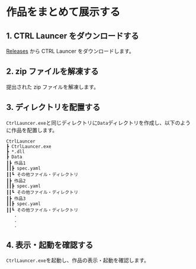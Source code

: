 # 作品をまとめて展示する

## 1. CTRL Launcer をダウンロードする
[Releases](https://github.com/gssequence/CtrlLauncher/releases) から CTRL Launcer をダウンロードします。

## 2. zip ファイルを解凍する
提出された zip ファイルを解凍します。

## 3. ディレクトリを配置する
`CtrlLauncer.exe`と同じディレクトリに`Data`ディレクトリを作成し、以下のように作品を配置します。

```
CtrlLauncer
┣ CtrlLauncer.exe
┣ *.dll
┣ Data
┃┣ 作品1
┃┃┣ spec.yaml
┃┃┗ その他ファイル・ディレクトリ
┃┣ 作品2
┃┃┣ spec.yaml
┃┃┗ その他ファイル・ディレクトリ
┃┣ 作品3
┃┃┣ spec.yaml
┃┃┗ その他ファイル・ディレクトリ
   .
   .
   .
```

## 4. 表示・起動を確認する
`CtrlLauncer.exe`を起動し、作品の表示・起動を確認します。
